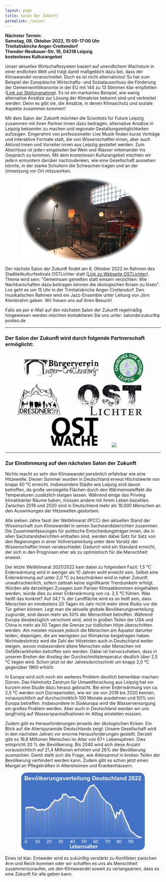 ```yaml
---
layout: page
title: Salon der Zukunft
permalink: /salon/
---
```


<b>Nächster Termin:<br> 
Samstag, 08. Oktober 2022, 15:00-17:00 Uhr<br>
Trinitatiskirche Anger-Crottendorf<br>
Theodor-Neubauer-Str. 16, 04318 Leipzig<br>
kostenloses Kulturangebot  
</b>

Unser aktuelles Wirtschaftssystem basiert auf unendlichem Wachstum in einer endlichen Welt und trägt damit maßgeblich dazu bei, dass der Klimawandel voranschreitet. Doch es ist nicht alternativlos! So hat zum Beispiel der Europäische Wirtschafts- und 
Sozialausschuss die Förderung der Gemeinwohlökonomie in der EU mit 144 zu 13 Stimmen klar empfohlen 
(<a href="https://eur-lex.europa.eu/legal-content/DE/TXT/?uri=CELEX%3A52015IE2060">Link zur Stellungnahme</a>). Es ist ein markantes Beispiel, wie wenig 
alternative Ansätze zur Lösung der Klimakrise bekannt sind und verbreitet werden. Denn es gibt sie, die Ansätze, in denen Klimaschutz und soziale Aspekte zusammen kommen! 

Mit dem Salon der Zukunft möchten die Scientists for Future Leipzig zusammen mit ihren Partner:innen dazu beitragen, alternative Ansätze in Leipzig bekannter zu machen und regionale Gestaltungsmöglichkeiten aufzeigen. Eingerahmt von professioneller Live Musik finden kurze Vorträge und interaktive Formate statt, die von Wissenschaftler:innen, aber auch Aktivist:innen und Vorreiter:innen aus Leipzig gestaltet werden. Zum Abschluss ist jede:r eingeladen bei Wein und Wasser miteinander ins Gespräch zu kommen. Mit dem kostenlosen Kulturangebot möchten wir jede:n ermuntern darüber nachzudenken, wie eine Gesellschaft aussehen könnte, in der starke Schultern die Schwachen tragen und an der Umsetzung vor Ort mitzuwirken.

<p align="center">
<img id="Salon" src="/images/Salon-Bild1.png" width="400">
</p>


Der nächste Salon der Zukunft findet am 8. Oktober 2022 im Rahmen des Stadtteilkulturfestivals OSTLichter statt (<a href="https://www.ostlichter-leipzig.de/">Link zu Webseite OSTLichter</a>). Thema wird sein: "Gemeinsam genießen statt einsam verzichten: Wie Nachbarschaften dazu beitragen können die ökologischen Krisen zu lösen". Los geht es um 15 Uhr in der Trinitatiskirche Anger-Crottendorf. Den musikalischen Rahmen wird ein Jazz-Ensemble unter Leitung von Jörn Kleinbrahm geben. Wir freuen uns auf ihren Besuch! 

Falls sie per e-Mail auf den nächsten Salon der Zukunft regelmäßig hingewiesen werden möchten kontaktieren Sie uns unter: s&#x61;lo&#110;d&#101;rzuku&#110;ft<img src="/images/symbol-add.png" height="10px" alt="&#x40;" style="margin:0px +1px -1px +1px;border-style:none;">post&#101;o.d&#101;

<hr>

<h3 id="Partner"><b>Der Salon der Zukunft wird durch folgende Partnerschaft ermöglicht:</b></h3>

<p align="center">
<a href="https://www.bv-anger-crottendorf.de/" target="blank"><img height="100px" src="/images/Logo_BVAC.png"></a>&nbsp;&nbsp;&nbsp;&nbsp;&nbsp;&nbsp;
<a href="https://esg-leipzig.de/uber-uns/arbeitskreise/churches-for-future-leipzig/" target="blank"><img height="100px" src="/images/Logo_CFF.png"></a>&nbsp;&nbsp;&nbsp;&nbsp;&nbsp;&nbsp;
<a href="https://www.dresdner59.de/" target="blank"><img height="100px" src="/images/Logo-Dresdner59.jpg"></a>&nbsp;&nbsp;&nbsp;&nbsp;&nbsp;&nbsp;
&nbsp;&nbsp;&nbsp;<a href="https://www.ostlichter-leipzig.de/" target="blank"><img height="100px" src="/images/Logo_Ostlichter.jpg"></a>&nbsp;&nbsp;&nbsp;&nbsp;&nbsp;&nbsp;&nbsp;&nbsp;&nbsp;
<a href="https://www.ostwache.org/" target="blank"><img height="100px" src="/images/Logo_Ostwache.png"></a>&nbsp;&nbsp;&nbsp;&nbsp;&nbsp;&nbsp;&nbsp;&nbsp;&nbsp;
<a href="https://s4f-leipzig.de/" target="blank"><img height="100px" src="/images/s4f_logo_leipzig.png"></a>
</p>

<hr>

<h3 id="ACA"><b>Zur Einstimmung auf den nächsten Salon der Zukunft</b></h3>

Nichts macht so sehr den Klimawandel persönlich erfahrbar wie eine Hitzewelle. Diesen Sommer wurden in Deutschland erneut Höchstwerte von knapp 40 °C  erreicht. Insbesondere Städte wie Leipzig sind davon betroffen, da große versiegelte Flächen durch den Wärmeinseleffekt die Temperaturen zusätzlich steigen lassen. Während einige das Privileg klimatisierter Räume haben, müssen andere mit ihrem Leben  bezahlen. Zwischen 2018 und 2020 sind in Deutschland mehr als 19.000 Menschen an den Auswirkungen der Hitzewellen gestorben. 

Alle sieben Jahre fasst der Weltklimarat (IPCC) den aktuellen Stand der Wissenschaft zum Klimawandel in seinen Sachstandsberichten zusammen. Die Zusammenfassungen für politische Entscheidungsträger:innen, die in allen Sachstandsberichten enthalten sind, werden dabei Satz für Satz von den Regierungen in einer Vollversammlung unter dem Vorsitz der Wissenschaftler:innen verabschiedet. Dadurch wird ein Standard erreicht, der sich in den Prognosen eher als zu optimistisch für die Menschheit erweist.   

Der letzte Weltklimarat 2021/2022 kam dabei zu folgendem Fazit: 1,5 °C  Erderwärmung wird in weniger als  10 Jahren wohl erreicht sein. Selbst eine Erderwärmung auf unter 2,0 °C zu beschränken wird in naher Zukunft unwahrscheinlich, sofern zeitnah keine signifikante Trendumkehr erfolgt. Würden alle derzeitigen Zusagen zum Pariser Klimaabkommen eingehalten werden, würde dies zu einer Erderwärmung von ca. 2,5 °C führen. Was heißt das konkret? 
Auf 34,1 % der Landfläche wird es so heiß sein, dass Menschen an mindestens 20 Tagen im Jahr nicht mehr ohne Risiko vor die Tür gehen können. Legt man die aktuelle globale Bevölkerungsverteilung zugrunde, sind davon mehr als 50% der Menschheit betroffen. Während Europa diesbezüglich verschont wird, wird in großen Teilen der USA und China in mehr als 50 Tagen die Grenze zur tödlichen Hitze überschritten werden. Am meisten müssen jedoch die Menschen am Äquator darunter leiden, diejenigen, die am wenigsten zur Klimakrise beigetragen haben. Nichtsdestotrotz wird die Zahl der Hitzetoten auch in Deutschland weiter steigen, wovon insbesondere ältere Menschen oder Menschen mit Gefäßkrankheiten betroffen sein werden. Dabei ist hervorzuheben, dass in unseren Breiten der Anstieg der Durchschnittstemperatur deutlich über 2,5 °C liegen wird. Schon jetzt ist der Jahresdurchschnitt um knapp 2,0 °C gegenüber 1960 erhöht.

In Europa wird sich noch ein weiteres Problem deutlich bemerkbar machen: Dürren. Das  Helmholtz Zentrum für Umweltforschung aus Leipzig hat vor kurzem eine Studie dazu heraus gebracht. Bei einer Erderwärmung von ca. 2,5 °C  werden sich Dürreperioden, wie wir sie von 2018 bis 2020 kennen, voraussichtlich auf durchschnittlich 100 Monate ausdehnen und 50% von Europa betreffen. Insbesondere in Südeuropa wird die Wasserversorgung ein großes Problem werden. Aber auch in Deutschland werden wir uns langfristig auf Wassersparmaßnahmen im Alltag einstellen müssen.

Zudem gibt es Herausforderungen jenseits der ökologischen Krisen. Ein Blick auf die Alterspyramide Deutschlands zeigt: Unsere Gesellschaft wird in den nächsten Jahren vor enorme Herausforderungen gestellt. Derzeit gibt es 16,6 Millionen Menschen im Alter von 67+ Lebensjahren. Dies entspricht 20 %  der Bevölkerung. Bis 2040 wird sich diese Anzahl voraussichtlich auf 21,4 Millionen erhöhen und 26% der Bevölkerung ausmachen. Damit stellt sich die Frage, wie Altersarmut in breiten Teilen der Bevölkerung verhindert werden kann. Zudem gibt es schon jetzt einen Mangel an Pflegekräften in  Altersheimen und Krankenhäusern.

<p align="center">
<img id="Altersverteilung" src="/images/Altersverteilung.png" width="400">
</p>

Eines ist klar: Entweder wird es zukünftig verstärkt zu Konflikten zwischen Arm und Reich kommen oder wir schaffen es uns als Menschheit zusammenzuraufen, um den Klimawandel soweit zu verlangsamen, dass es eine Zukunft für alle geben kann.
